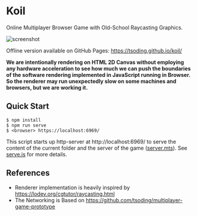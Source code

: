 # Koil

Online Multiplayer Browser Game with Old-School Raycasting Graphics.

![screenshot](./screenshot.png)

Offline version available on GitHub Pages: https://tsoding.github.io/koil/

**We are intentionally rendering on HTML 2D Canvas without employing
any hardware acceleration to see how much we can push the boundaries
of the software rendering implemented in JavaScript running in
Browser. So the renderer may run unexpectedly slow on some machines
and browsers, but we are working it.**

## Quick Start

```console
$ npm install
$ npm run serve
$ <browser> https://localhost:6969/
```

This script starts up http-server at http://localhost:6969/ to serve the content of the current folder and the server of the game ([server.mts](./server.mts)). See [serve.js](./serve.js) for more details.

## References

- Renderer implementation is heavily inspired by https://lodev.org/cgtutor/raycasting.html
- The Networking is Based on https://github.com/tsoding/multiplayer-game-prototype
